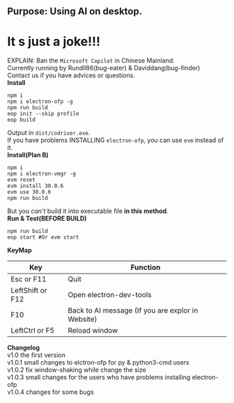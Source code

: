 ## Purpose: Using AI on desktop.
# It s just a joke!!!
EXPLAIN: Ban the `Microsoft Copilot` in Chinese Mainland.  
Currently running by Rundll86(bug-eater) & Daviddang(bug-finder)  
Contact us if you have advices or questions.  
**Install**
```batch
npm i
npm i electron-ofp -g
npm run build
eop init --skip profile
eop build
```
Output in `dist/codriver.exe`.  
If you have problems INSTALLING `electron-ofp`, you can use `evm` instead of it.  
**Install(Plan B)**
```batch
npm i
npm i electron-vmgr -g
evm reset
evm install 30.0.6
evm use 30.0.6
npm run build
```
But you *can't* build it into executable file **in this method**.  
**Run & Test(BEFORE BUILD)**
```batch
npm run build
eop start #Or evm start
```
**KeyMap**

|Key|Function|
|-|-|
|Esc or F11|Quit|
|LeftShift or F12|Open electron-dev-tools|
|F10|Back to AI message (If you are explor in Website)|
|LeftCtrl or F5|Reload window|

**Changelog**  
v1.0 the first version  
v1.0.1 small changes to elctron-ofp for py & python3-cmd users  
v1.0.2 fix window-shaking while change the size  
v1.0.3 small changes for the users who have problems installing electron-ofp  
v1.0.4 changes for some bugs 
